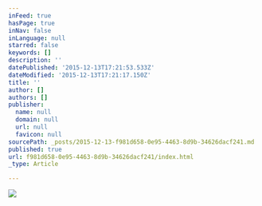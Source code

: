 ```yaml
---
inFeed: true
hasPage: true
inNav: false
inLanguage: null
starred: false
keywords: []
description: ''
datePublished: '2015-12-13T17:21:53.533Z'
dateModified: '2015-12-13T17:21:17.150Z'
title: ''
author: []
authors: []
publisher:
  name: null
  domain: null
  url: null
  favicon: null
sourcePath: _posts/2015-12-13-f981d658-0e95-4463-8d9b-34626dacf241.md
published: true
url: f981d658-0e95-4463-8d9b-34626dacf241/index.html
_type: Article

---
```

![](https://the-grid-user-content.s3-us-west-2.amazonaws.com/546371d0-89af-49ee-88e7-75c11268d8f5.jpg)